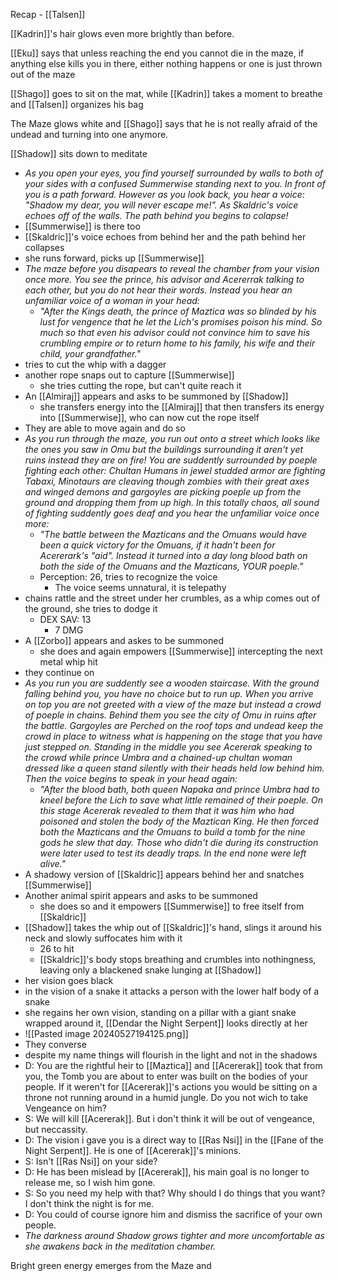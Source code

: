 Recap - [[Talsen]]

[[Kadrin]]'s hair glows even more brightly than before.

[[Eku]] says that unless reaching the end you cannot die in the maze, if anything else kills you in there, either nothing happens or one is just thrown out of the maze

[[Shago]] goes to sit on the mat, while [[Kadrin]] takes a moment to breathe and [[Talsen]] organizes his bag

The Maze glows white and [[Shago]] says that he is not really afraid of the undead and turning into one anymore.

[[Shadow]] sits down to meditate
- _As you open your eyes, you find yourself surrounded by walls to both of your sides with a confused Summerwise standing next to you. In front of you is a path forward. However as you look back, you hear a voice: "Shadow my dear, you will never escape me!". As Skaldric's voice echoes off of the walls. The path behind you begins to colapse!_
- [[Summerwise]] is there too
- [[Skaldric]]'s voice echoes from behind her and the path behind her collapses
- she runs forward, picks up [[Summerwise]]
- _The maze before you disapears to reveal the chamber from your vision once more. You see the prince, his advisor and Acererrak talking to each other, but you do not hear their words. Instead you hear an unfamiliar voice of a woman in your head:_
	- _"After the Kings death, the prince of Maztica was so blinded by his lust for vengence that he let the Lich's promises poison his mind. So much so that even his advisor could not convince him to save his crumbling empire or to return home to his family, his wife and their child, your grandfather."_
- tries to cut the whip with a dagger
- another rope snaps out to capture [[Summerwise]]
	- she tries cutting the rope, but can't quite reach it
- An [[Almiraj]] appears and asks to be summoned by [[Shadow]]
	- she transfers energy into the [[Almiraj]] that then transfers its energy into [[Summerwise]], who can now cut the rope itself
- They are able to move again and do so
- _As you run through the maze, you run out onto a street which looks like the ones you saw in Omu but the buildings surrounding it aren't yet ruins instead they are on fire! You are suddently surrounded by poeple fighting each other: Chultan Humans in jewel studded armor are fighting Tabaxi, Minotaurs are cleaving though zombies with their great axes and winged demons and gargoyles are picking poeple up from the ground and dropping them from up high. In this totally chaos, all sound of fighting suddently goes deaf and you hear the unfamiliar voice once more:_
	- _"The battle between the Mazticans and the Omuans would have been a quick victory for the Omuans, if it hadn't been for Acererark's "aid". Instead it turned into a day long blood bath on both the side of the Omuans and the Mazticans, YOUR poeple."_
	- Perception: 26, tries to recognize the voice
		- The voice seems unnatural, it is telepathy
- chains rattle and the street under her crumbles, as a whip comes out of the ground, she tries to dodge it
	- DEX SAV: 13
		- 7 DMG
- A [[Zorbo]] appears and askes to be summoned
	- she does and again empowers [[Summerwise]] intercepting the next metal whip hit
- they continue on
- _As you run you are suddently see a wooden staircase. With the ground falling behind you, you have no choice but to run up. When you arrive on top you are not greeted with a view of the maze but instead a crowd of poeple in chains. Behind them you see the city of Omu in ruins after the battle. Gargoyles are Perched on the roof tops and undead keep the crowd in place to witness what is happening on the stage that you have just stepped on. Standing in the middle you see Acererak speaking to the crowd while prince Umbra and a chained-up chultan woman dressed like a queen stand silently with their heads held low behind him. Then the voice begins to speak in your head again:_
	- _"After the blood bath, both queen Napaka and prince Umbra had to kneel before the Lich to save what little remained of their poeple. On this stage Acererak revealed to them that it was him who had poisoned and stolen the body of the Maztican King. He then forced both the Mazticans and the Omuans to build a tomb for the nine gods he slew that day. Those who didn't die during its construction were later used to test its deadly traps. In the end none were left alive."_
- A shadowy version of [[Skaldric]] appears behind her and snatches [[Summerwise]]
- Another animal spirit appears and asks to be summoned
	- she does so and it empowers [[Summerwise]] to free itself from [[Skaldric]]
- [[Shadow]] takes the whip out of [[Skaldric]]'s hand, slings it around his neck and slowly suffocates him with it
	- 26 to hit
	- [[Skaldric]]'s body stops breathing and crumbles into nothingness, leaving only a blackened snake lunging at [[Shadow]]
- her vision goes black
- in the vision of a snake it attacks a person with the lower half body of a snake
- she regains her own vision, standing on a pillar with a giant snake wrapped around it, [[Dendar the Night Serpent]] looks directly at her
- ![[Pasted image 20240527194125.png]]
- They converse
- despite my name things will flourish in the light and not in the shadows
- D: You are the rightful heir to [[Maztica]] and [[Acererak]] took that from you, the Tomb you are about to enter was built on the bodies of your people. If it weren't for [[Acererak]]'s actions you would be sitting on a throne not running around in a humid jungle. Do you not wich to take Vengeance on him?
- S: We will kill [[Acererak]]. But i don't think it will be out of vengeance, but neccassity.
- D: The vision i gave you is a direct way to [[Ras Nsi]] in the [[Fane of the Night Serpent]]. He is one of [[Acererak]]'s minions.
- S: Isn't [[Ras Nsi]] on your side?
- D: He has been mislead by [[Acererak]], his main goal is no longer to release me, so I wish him gone.
- S: So you need my help with that? Why should I do things that you want? I don't think the night is for me.
- D: You could of course ignore him and dismiss the sacrifice of your own people.
- _The darkness around Shadow grows tighter and more uncomfortable as she awakens back in the meditation chamber._

Bright green energy emerges from the Maze and 